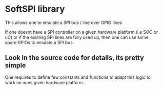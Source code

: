 # SoftSPI library

This allows one to emulate a SPI bus / line over GPIO lines

If one doesnt have a SPI controller on a given hardware platform
(i.e SOC or uC) or if the existing SPI lines are fully used up,
then one can use some spare GPIOs to emulate a SPI bus.

## Look in the source code for details, its pretty simple

One requires to define few constants and functions to adapt
this logic to work on ones given hardware platform.
